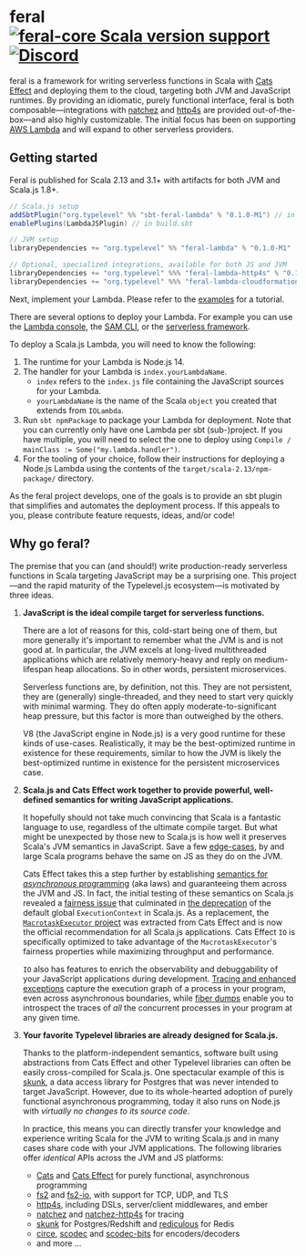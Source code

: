 # feral [![feral-core Scala version support](https://index.scala-lang.org/typelevel/feral/feral-core/latest.svg?color=red)](https://index.scala-lang.org/typelevel/feral/feral-core) [![Discord](https://img.shields.io/discord/632277896739946517.svg?label=&logo=discord&logoColor=ffffff&color=404244&labelColor=6A7EC2)](https://discord.gg/AJASeCq8gN)

feral is a framework for writing serverless functions in Scala with [Cats Effect](https://github.com/typelevel/cats-effect) and deploying them to the cloud, targeting both JVM and JavaScript runtimes. By providing an idiomatic, purely functional interface, feral is both composable—integrations with [natchez](https://github.com/tpolecat/natchez) and [http4s](https://github.com/http4s/http4s) are provided out-of-the-box—and also highly customizable. The initial focus has been on supporting [AWS Lambda](https://aws.amazon.com/lambda/) and will expand to other serverless providers.

## Getting started

Feral is published for Scala 2.13 and 3.1+ with artifacts for both JVM and Scala.js 1.8+.

```scala
// Scala.js setup
addSbtPlugin("org.typelevel" %% "sbt-feral-lambda" % "0.1.0-M1") // in plugins.sbt
enablePlugins(LambdaJSPlugin) // in build.sbt

// JVM setup
libraryDependencies += "org.typelevel" %% "feral-lambda" % "0.1.0-M1"

// Optional, specialized integrations, available for both JS and JVM
libraryDependencies += "org.typelevel" %%% "feral-lambda-http4s" % "0.1.0-M1"
libraryDependencies += "org.typelevel" %%% "feral-lambda-cloudformation-custom-resource" % "0.1.0-M1"
```

Next, implement your Lambda. Please refer to the [examples](examples/src/main/scala/feral/examples) for a tutorial.

There are several options to deploy your Lambda. For example you can use the [Lambda console](https://docs.aws.amazon.com/lambda/latest/dg/foundation-console.html), the [SAM CLI](https://docs.aws.amazon.com/serverless-application-model/latest/developerguide/serverless-sam-cli-install.html), or the [serverless framework](https://www.serverless.com/framework/docs/providers/aws/guide/deploying).

To deploy a Scala.js Lambda, you will need to know the following:
1. The runtime for your Lambda is Node.js 14.
2. The handler for your Lambda is `index.yourLambdaName`.
    - `index` refers to the `index.js` file containing the JavaScript sources for your Lambda.
    - `yourLambdaName` is the name of the Scala `object` you created that extends from `IOLambda`.
3. Run `sbt npmPackage` to package your Lambda for deployment. Note that you can currently only have one Lambda per sbt (sub-)project. If you have multiple, you will need to select the one to deploy using `Compile / mainClass := Some("my.lambda.handler")`.
4. For the tooling of your choice, follow their instructions for deploying a Node.js Lambda using the contents of the `target/scala-2.13/npm-package/` directory.

As the feral project develops, one of the goals is to provide an sbt plugin that simplifies and automates the deployment process. If this appeals to you, please contribute feature requests, ideas, and/or code!

## Why go feral?

The premise that you can (and should!) write production-ready serverless functions in Scala targeting JavaScript may be a surprising one. This project—and the rapid maturity of the Typelevel.js ecosystem—is motivated by three ideas.

1. **JavaScript is the ideal compile target for serverless functions.** 
  
    There are a lot of reasons for this, cold-start being one of them, but more generally it's important to remember what the JVM is and is not good at. In particular, the JVM excels at long-lived multithreaded applications which are relatively memory-heavy and reply on medium-lifespan heap allocations. So in other words, persistent microservices.

    Serverless functions are, by definition, not this. They are not persistent, they are (generally) single-threaded, and they need to start very quickly with minimal warming. They do often apply moderate-to-significant heap pressure, but this factor is more than outweighed by the others.

    V8 (the JavaScript engine in Node.js) is a very good runtime for these kinds of use-cases. Realistically, it may be the best-optimized runtime in existence for these requirements, similar to how the JVM is likely the best-optimized runtime in existence for the persistent microservices case.

2. **Scala.js and Cats Effect work together to provide powerful, well-defined semantics for writing JavaScript applications.**

   It hopefully should not take much convincing that Scala is a fantastic language to use, regardless of the ultimate compile target. But what might be unexpected by those new to Scala.js is how well it preserves Scala's JVM semantics in JavaScript. Save a few [edge-cases](https://www.scala-js.org/doc/semantics.html), by and large Scala programs behave the same on JS as they do on the JVM.

   Cats Effect takes this a step further by establishing [semantics for _asynchronous_ programming](https://typelevel.org/cats-effect/docs/typeclasses) (aka laws) and guaranteeing them across the JVM and JS. In fact, the initial testing of these semantics on Scala.js revealed a [fairness issue](https://github.com/scala-js/scala-js/issues/4129) that culminated in [the deprecation](http://www.scala-js.org/news/2021/12/10/announcing-scalajs-1.8.0/#new-compiler-warnings-with-broad-applicability) of the default global `ExecutionContext` in Scala.js. As a replacement, the [`MacrotaskExecutor` project](https://github.com/scala-js/scala-js-macrotask-executor) was extracted from Cats Effect and is now the official recommendation for all Scala.js applications. Cats Effect `IO` is specifically optimized to take advantage of the `MacrotaskExecutor`'s fairness properties while maximizing throughput and performance.

   `IO` also has features to enrich the observability and debuggability of your JavaScript applications during development. [Tracing and enhanced exceptions](https://typelevel.org/cats-effect/docs/tracing) capture the execution graph of a process in your program, even across asynchronous boundaries, while [fiber dumps](https://github.com/typelevel/cats-effect/releases/tag/v3.3.0) enable you to introspect the traces of _all_ the concurrent processes in your program at any given time.

3. **Your favorite Typelevel libraries are already designed for Scala.js.**

   Thanks to the platform-independent semantics, software built using abstractions from Cats Effect and other Typelevel libraries can often be easily cross-compiled for Scala.js. One spectacular example of this is [skunk](https://github.com/tpolecat/skunk), a data access library for Postgres that was never intended to target JavaScript. However, due to its whole-hearted adoption of purely functional asynchronous programming, today it also runs on Node.js with _virtually no changes to its source code_.

   In practice, this means you can directly transfer your knowledge and experience writing Scala for the JVM to writing Scala.js and in many cases share code with your JVM applications. The following libraries offer _identical_ APIs across the JVM and JS platforms:
    * [Cats](https://github.com/typelevel/cats) and [Cats Effect](https://github.com/typelevel/cats-effect) for purely functional, asynchronous programming
    * [fs2](https://github.com/typelevel/fs2) and [fs2-io](https://github.com/typelevel/fs2), with support for TCP, UDP, and TLS
    * [http4s](https://github.com/http4s/http4s), including DSLs, server/client middlewares, and ember
    * [natchez](https://github.com/tpolecat/natchez) and [natchez-http4s](https://github.com/tpolecat/natchez-http4s) for tracing
    * [skunk](https://github.com/tpolecat/skunk) for Postgres/Redshift and [rediculous](https://github.com/davenverse/rediculous) for Redis
    * [circe](https://github.com/circe/circe), [scodec](https://github.com/scodec/scodec) and [scodec-bits](https://github.com/scodec/scodec-bits) for encoders/decoders
    * and more ...
